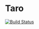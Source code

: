 # Taro

[![Build Status](https://travis-ci.org/aviks/Taro.jl.png)](https://travis-ci.org/aviks/Taro.jl)
